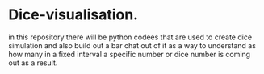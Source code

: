 # Dice-visualisation.
in this repository there will be python codees that are used to create dice simulation and also build out a bar chat out of it as a way to understand as how many in a fixed interval a specific number or dice number is coming out as a result.
